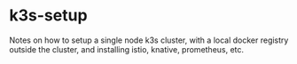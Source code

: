 # k3s-setup
Notes on how to setup a single node k3s cluster, with a local docker registry outside the cluster, and installing istio, knative, prometheus, etc. 
